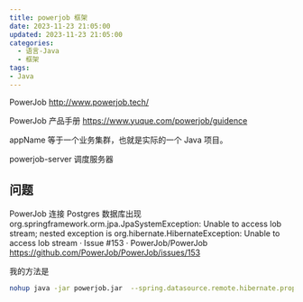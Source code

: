 ```yaml
---
title: powerjob 框架
date: 2023-11-23 21:05:00
updated: 2023-11-23 21:05:00
categories:
  - 语言-Java
  - 框架
tags:
- Java
---
```


PowerJob
<http://www.powerjob.tech/>

PowerJob 产品手册
<https://www.yuque.com/powerjob/guidence>

appName 等于一个业务集群，也就是实际的一个 Java 项目。

powerjob-server 调度服务器

## 问题

PowerJob 连接 Postgres 数据库出现 org.springframework.orm.jpa.JpaSystemException: Unable to access lob stream; nested exception is org.hibernate.HibernateException: Unable to access lob stream · Issue #153 · PowerJob/PowerJob
<https://github.com/PowerJob/PowerJob/issues/153>

我的方法是

```sh
nohup java -jar powerjob.jar  --spring.datasource.remote.hibernate.properties.hibernate.dialect=tech.powerjob.server.persistence.config.dialect.PowerJobPGDialect
```
